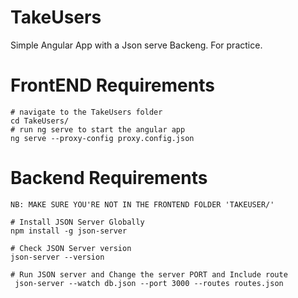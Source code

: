 # TakeUsers
Simple Angular App with a Json serve Backeng. For practice.

# FrontEND Requirements

```
# navigate to the TakeUsers folder
cd TakeUsers/
# run ng serve to start the angular app
ng serve --proxy-config proxy.config.json
```

# Backend Requirements
```
NB: MAKE SURE YOU'RE NOT IN THE FRONTEND FOLDER 'TAKEUSER/'

# Install JSON Server Globally
npm install -g json-server

# Check JSON Server version
json-server --version

# Run JSON server and Change the server PORT and Include route
 json-server --watch db.json --port 3000 --routes routes.json
 
```
